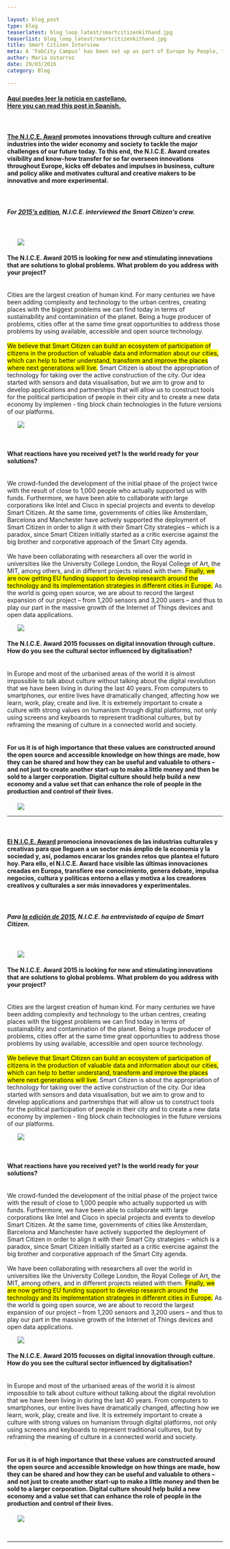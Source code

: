 ```yaml
---

layout: blog_post
type: blog
teaserlatest: blog_loop_latest/smartcitizenkithand.jpg
teaserlist: blog_loop_latest/smartcitizenkithand.jpg
title: Smart Citizen Interview
meta: A ‘FabCity Campus’ has been set up as part of Europe by People, the Amsterdam EU2016 Arts & Design programme and is inspired by the ‘Fab City’ project lead by Fab Lab Barcelona two years ago. 
author: Maria Ustarroz
date: 29/03/2016
category: Blog

---
```



<h4><a href="#spanish"> Aquí puedes leer la notícia en castellano.</a> <br>
<a href="#spanish"> Here you can read this post in Spanish.</a> <br></h4>

 <br>

<h4>
<a href= "http://nice-europe.eu/" alt= "NICE EU">The N.I.C.E. Award</a> promotes innovations through culture and creative industries into the wider economy and society to tackle the major challenges of our future today. To this end, the N.I.C.E. Award creates visibility and know-how transfer for so far overseen innovations throughout Europe, kicks off debates and impulses in business, culture and policy alike and motivates cultural and creative makers to be innovative and more experimental. <br> </h4>
<br>
<h5>For <a href= "http://www.e-c-c-e.de/fileadmin/content_bilder/presse/Downloads/09_02_16_NICE_Doku_WEB.pdf" alt= "NICE 2015">2015's edition</a>, N.I.C.E. interviewed the Smart Citizen's crew.
</h5>
 <br>
 
 <ul><img src= "http://www.fablabbcn.org/img/projects/projects_loop/smart_citizen.jpg" align="middle"> </img></ul>
<h4>The N.I.C.E. Award 2015 is looking for new and stimulating innovations that are solutions to global problems. 
What problem do you address with your project?</h4>
<br>
Cities are the largest creation of human kind. For many centuries we have been adding complexity and technology to the urban centres, creating places with the biggest problems we can find today in terms of sustainability and contamination of the planet. Being a huge producer of 
problems, cities offer at the same time great opportunities 
to address those problems by using available, accessible 
and open source technology. <br>
<br>
<mark>We believe that Smart Citizen 
can build an ecosystem of participation of citizens in the 
production of valuable data and information about our 
cities, which can help to better understand, transform and 
improve the places where next generations will live.</mark> Smart 
Citizen is about the appropriation of technology for taking 
over the active construction of the city. Our idea started 
with sensors and data visualisation, but we aim to grow and 
to develop applications and partnerships that will allow us 
to construct tools for the political participation of people in 
their city and to create a new data economy by implemen
-
ting block chain technologies in the future versions of our 
platforms.

<ul><img src= "http://www.fablabbcn.org/img/projects/smart_citizen/2.jpg" align="middle"> </img></ul>

<br>
<h4>What reactions have you received yet? Is the world 
ready for your solutions?</h4>
<br>
We crowd-funded the development of the initial phase of 
the project twice with the result of close to 1,000 people 
who actually supported us with funds. Furthermore, we 
have been able to collaborate with large corporations like 
Intel and Cisco in special projects and events to develop 
Smart Citizen. At the same time, governments of cities like 
Amsterdam, Barcelona and Manchester have actively supported the deployment of Smart Citizen in order to align it 
with their Smart City strategies –  which is a paradox, since 
Smart Citizen initially started as a critic exercise against 
the big brother and corporative approach of the Smart City 
agenda. <br>
<br>
We have been collaborating with researchers all 
over the world in universities like the University College London, the Royal College of Art, the MIT, among others, and 
in different projects related with them. <mark>Finally, we are now 
getting EU funding support to develop research around the 
technology and its implementation strategies in different 
cities in Europe.</mark> As the world is going open source, we are 
about to record the largest expansion of our project – from 
1,200 sensors and 3,200 users – and thus to play our part in 
the massive growth of the Internet of Things devices and 
open data applications. 

<br>
<ul><img src= "http://www.fablabbcn.org/img/blog/blog_loop_latest/19503962930_a21904facc_z.jpg" align="middle"> </img></ul>

<h4>The N.I.C.E. Award 2015 focusses on digital innovation 
through culture. How do you see the cultural sector 
influenced by digitalisation?</h4>
<br>
In Europe and most of the urbanised areas of the world it 
is almost impossible to talk about culture without talking 
about the digital revolution that we have been living in during the last 40 years. From computers to smartphones, our 
entire lives have dramatically changed, affecting how we 
learn, work, play, create and live. It is extremely important 
to create a culture with strong values on humanism through 
digital platforms, not only using screens and keyboards to 
represent traditional cultures, but by reframing the meaning of culture in a connected world and society. <br>
<br>
<h4>For us it is of high importance that these values are constructed 
around the open source and accessible knowledge on how 
things are made, how they can be shared and how they can 
be useful and valuable to others – and not just to create 
another start-up to make a little money and then be sold 
to a larger corporation. Digital culture should help build a 
new economy and a value set that can enhance the role of 
people in the production and control of their lives. </h4>
 
<ul><img src= "http://www.fablabbcn.org/img/hero_slider/a_slider_3.jpg" align="middle"> </img></ul>
 


<hr>

<a name="spanish"></a>
&nbsp;

<h4>
<a href= "http://nice-europe.eu/" alt= "NICE EU">El N.I.C.E. Award</a> promociona innovaciones de las industrias culturales y creativas para que lleguen a un sector más ámplio de la economía y la sociedad y, así, podamos encarar los grandes retos que plantea el futuro hoy. Para ello, el N.I.C.E. Award hace visible las últimas innovaciones creadas en Europa, transfiere ese conocimiento, genera debate, impulsa negocios, cultura y políticas entorno a ellas y motiva a los creadores creativos y culturales a ser más innovadores y experimentales.<br> </h4>
<br> 
<h5>Para <a href= "http://www.e-c-c-e.de/fileadmin/content_bilder/presse/Downloads/09_02_16_NICE_Doku_WEB.pdf" alt= "NICE 2015">la edición de 2015</a>, N.I.C.E. ha entrevistado al equipo de Smart Citizen.</h5>
 <br>
 
 <ul><img src= "http://www.fablabbcn.org/img/projects/projects_loop/smart_citizen.jpg" align="middle"> </img></ul>
<h4>The N.I.C.E. Award 2015 is looking for new and stimulating innovations that are solutions to global problems. 
What problem do you address with your project?</h4>
<br>
Cities are the largest creation of human kind. For many centuries we have been adding complexity and technology to the urban centres, creating places with the biggest problems we can find today in terms of sustainability and contamination of the planet. Being a huge producer of 
problems, cities offer at the same time great opportunities 
to address those problems by using available, accessible 
and open source technology. <br>
<br>
<mark>We believe that Smart Citizen 
can build an ecosystem of participation of citizens in the 
production of valuable data and information about our 
cities, which can help to better understand, transform and 
improve the places where next generations will live.</mark> Smart 
Citizen is about the appropriation of technology for taking 
over the active construction of the city. Our idea started 
with sensors and data visualisation, but we aim to grow and 
to develop applications and partnerships that will allow us 
to construct tools for the political participation of people in 
their city and to create a new data economy by implemen
-
ting block chain technologies in the future versions of our 
platforms.

<ul><img src= "http://www.fablabbcn.org/img/projects/smart_citizen/2.jpg" align="middle"> </img></ul>

<br>
<h4>What reactions have you received yet? Is the world 
ready for your solutions?</h4>
<br>
We crowd-funded the development of the initial phase of 
the project twice with the result of close to 1,000 people 
who actually supported us with funds. Furthermore, we 
have been able to collaborate with large corporations like 
Intel and Cisco in special projects and events to develop 
Smart Citizen. At the same time, governments of cities like 
Amsterdam, Barcelona and Manchester have actively supported the deployment of Smart Citizen in order to align it 
with their Smart City strategies –  which is a paradox, since 
Smart Citizen initially started as a critic exercise against 
the big brother and corporative approach of the Smart City 
agenda. <br>
<br>
We have been collaborating with researchers all 
over the world in universities like the University College London, the Royal College of Art, the MIT, among others, and 
in different projects related with them. <mark>Finally, we are now 
getting EU funding support to develop research around the 
technology and its implementation strategies in different 
cities in Europe.</mark> As the world is going open source, we are 
about to record the largest expansion of our project – from 
1,200 sensors and 3,200 users – and thus to play our part in 
the massive growth of the Internet of Things devices and 
open data applications. 

<br>
<ul><img src= "http://www.fablabbcn.org/img/blog/blog_loop_latest/19503962930_a21904facc_z.jpg" align="middle"> </img></ul>

<h4>The N.I.C.E. Award 2015 focusses on digital innovation 
through culture. How do you see the cultural sector 
influenced by digitalisation?</h4>
<br>
In Europe and most of the urbanised areas of the world it 
is almost impossible to talk about culture without talking 
about the digital revolution that we have been living in during the last 40 years. From computers to smartphones, our 
entire lives have dramatically changed, affecting how we 
learn, work, play, create and live. It is extremely important 
to create a culture with strong values on humanism through 
digital platforms, not only using screens and keyboards to 
represent traditional cultures, but by reframing the meaning of culture in a connected world and society. <br>
<br>
<h4>For us it is of high importance that these values are constructed 
around the open source and accessible knowledge on how 
things are made, how they can be shared and how they can 
be useful and valuable to others – and not just to create 
another start-up to make a little money and then be sold 
to a larger corporation. Digital culture should help build a 
new economy and a value set that can enhance the role of 
people in the production and control of their lives. </h4>
 
<ul><img src= "http://www.fablabbcn.org/img/hero_slider/a_slider_3.jpg" align="middle"> </img></ul>
<br>
<hr>

